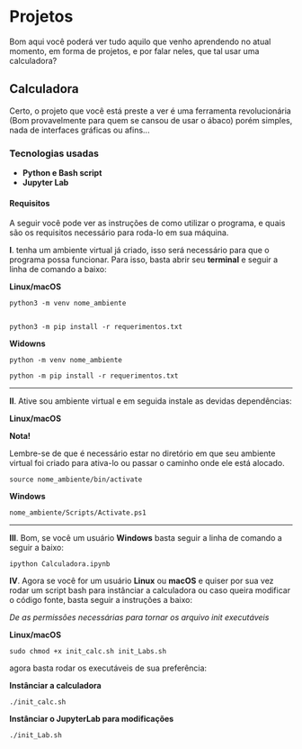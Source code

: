 # Projetos
Bom aqui você poderá ver tudo aquilo que venho aprendendo no atual momento, em forma de projetos, e por falar neles, que tal usar uma calculadora?

## Calculadora
Certo, o projeto que você está preste a ver é uma ferramenta revolucionária (Bom provavelmente para quem se cansou de usar o ábaco) porém simples, nada de interfaces gráficas ou afins... 

### Tecnologias usadas
- **Python e Bash script** 
- **Jupyter Lab**

#### Requisitos
A seguir você pode ver as instruções de como utilizar o programa, e quais são os requisitos necessário para roda-lo em sua máquina.


**I**. tenha um ambiente virtual já criado, isso será necessário para que o programa possa funcionar. Para isso, basta abrir seu **terminal** e seguir a linha de comando a baixo:

**Linux/macOS**
	
	python3 -m venv nome_ambiente
	

	python3 -m pip install -r requerimentos.txt

**Widowns**

	python -m venv nome_ambiente

	python -m pip install -r requerimentos.txt

*****

**II**. Ative sou ambiente virtual e em seguida instale as devidas dependências:

**Linux/macOS**

**Nota!**

Lembre-se de que é necessário estar no diretório em que seu ambiente virtual foi criado para ativa-lo ou passar o caminho onde ele está alocado.

	source nome_ambiente/bin/activate

**Windows**
	
	nome_ambiente/Scripts/Activate.ps1


****
**III**. Bom, se você um usuário **Windows** basta seguir a linha de comando a seguir a baixo:

	ipython Calculadora.ipynb
	
**IV**. Agora se você for um usuário **Linux** ou **macOS** e quiser por sua vez rodar um script bash para instânciar a calculadora ou caso queira modificar o código fonte, basta seguir a instruções a baixo:

_De as permissões necessárias para tornar os arquivo init executáveis_

**Linux/macOS**
	
	sudo chmod +x init_calc.sh init_Labs.sh

agora basta rodar os executáveis de sua preferência:

**Instânciar a calculadora**

	./init_calc.sh

**Instânciar o JupyterLab para modificações**

	./init_Lab.sh